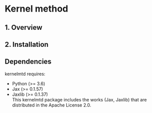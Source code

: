 # Kernel method
## 1\. Overview

## 2\. Installation

## Dependencies

kernelmtd requires:

- Python (>= 3.6)   
- Jax (>= 0.1.57)   
- Jaxlib (>= 0.1.37)   
This kernelmtd package includes the works (Jax, Jaxlib) that are distributed in the Apache License 2.0.
